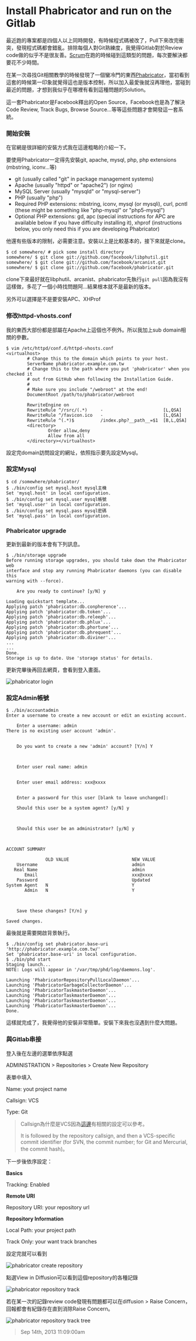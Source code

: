 # Install Phabricator and run on the Gitlab

最近跑的專案都是四個人以上同時開發，有時候程式碼被改了，Pull下來改完衝突，發現程式碼都會錯亂。排除每個人對Git熟練度，我覺得Gitlab對於Review code做的似乎不是很友善。[Scrum][]在跑的時候碰到這類型的問題，每次要解決都要花不少時間。

在某一次尋找Git相關教學的時候發現了一個蠻冷門的東西[Phabricator][]，當初看到這套的時候第一印象就覺得這也是版本控制，所以加入最愛後就沒再理他，當碰到最近的問題，才想到我似乎在哪裡有看到這種問題的Solution。

這一套Phabricator是Facebook釋出的Open Source，Facebook也是為了解決 Code Review, Track Bugs, Browse Source...等等這些問題才會開發這一套系統。

### 開始安裝

在官網是很詳細的安裝方式我在這邊粗略的介紹一下。

要使用Phabricator一定得先安裝git, apache, mysql, php, php extensions (mbstring, iconv...等)

- git (usually called "git" in package management systems)
- Apache (usually "httpd" or "apache2") (or nginx)
- MySQL Server (usually "mysqld" or "mysql-server")
- PHP (usually "php")
- Required PHP extensions: mbstring, iconv, mysql (or mysqli), curl, pcntl (these might be something like "php-mysql" or "php5-mysql")
- Optional PHP extensions: gd, apc (special instructions for APC are available below if you have difficulty installing it), xhprof (instructions below, you only need this if you are developing Phabricator)

他還有些版本的限制，必需要注意。安裝以上是比較基本的，接下來就是clone。

	$ cd somewhere/ # pick some install directory
	somewhere/ $ git clone git://github.com/facebook/libphutil.git
	somewhere/ $ git clone git://github.com/facebook/arcanist.git
	somewhere/ $ git clone git://github.com/facebook/phabricator.git

clone下來最好就在libphutil、arcanist、phabricator先執行`git pull`因為我沒有這樣做，多花了一個小時找問題阿...結果根本就不是最新的版本。

另外可以選擇是不是要安裝APC、XHProf

### 修改httpd-vhosts.conf

我的東西大部份都是部屬在Apache上這個也不例外。所以我加上sub domain相關的參數。

	$ vim /etc/httpd/conf.d/httpd-vhosts.conf
	<virtualhost>
	        # Change this to the domain which points to your host.
	        ServerName phabricator.example.com.tw
	        # Change this to the path where you put 'phabricator' when you checked it
	        # out from GitHub when following the Installation Guide.
	        #
	        # Make sure you include "/webroot" at the end!
	        DocumentRoot /path/to/phabricator/webroot
	        
	        RewriteEngine on
	        RewriteRule ^/rsrc/(.*)     -                       [L,QSA]
	        RewriteRule ^/favicon.ico   -                       [L,QSA]
	        RewriteRule ^(.*)$          /index.php?__path__=$1  [B,L,QSA]
	        <directory>
	                Order allow,deny
	                Allow from all
	        </directory></virtualhost>

設定完domain訪問設定的網址，依照指示要先設定Mysql。

### 設定Mysql

	$ cd /somewhere/phabricator/
	$ ./bin/config set mysql.host mysql主機
	Set 'mysql.host' in local configuration.
	$ ./bin/config set mysql.user mysql帳號
	Set 'mysql.user' in local configuration.
	$ ./bin/config set mysql.pass mysql密碼
	Set 'mysql.pass' in local configuration.

### Phabricator upgrade

更新到最新的版本會有下列訊息。

	$ ./bin/storage upgrade
	Before running storage upgrades, you should take down the Phabricator web
	interface and stop any running Phabricator daemons (you can disable this
	warning with --force).
	 
	    Are you ready to continue? [y/N] y
	 
	Loading quickstart template...
	Applying patch 'phabricator:db.conpherence'...
	Applying patch 'phabricator:db.token'...
	Applying patch 'phabricator:db.releeph'...
	Applying patch 'phabricator:db.phlux'...
	Applying patch 'phabricator:db.phortune'...
	Applying patch 'phabricator:db.phrequent'...
	Applying patch 'phabricator:db.diviner'...
	...
	...
	Done.
	Storage is up to date. Use 'storage status' for details.

更新完畢後再回去網頁，會看到登入畫面。

![phabricator login](https://lh6.googleusercontent.com/-GZGTc_c_H60/UjPO6XVPPxI/AAAAAAAAANI/kZd9o6ikoBI/w625-h363-no/phabricator+login.PNG)

### 設定Admin帳號

	$ ./bin/accountadmin
	Enter a username to create a new account or edit an existing account.
	 
	    Enter a username: admin
	There is no existing user account 'admin'.
	 
	 
	    Do you want to create a new 'admin' account? [Y/n] Y
	 
	 
	 
	    Enter user real name: admin
	 
	 
	    Enter user email address: xxx@xxxx
	 
	 
	    Enter a password for this user [blank to leave unchanged]:
	 
	    Should this user be a system agent? [y/N] y
	 
	 
	 
	    Should this user be an administrator? [y/N] y
	 
	 
	 
	ACCOUNT SUMMARY
	 
	               OLD VALUE                        NEW VALUE
	    Username                                    admin
	   Real Name                                    admin
	       Email                                    xxx@xxxx
	    Password                                    Updated
	System Agent   N                                Y
	       Admin   N                                Y
	 
	 
	 
	    Save these changes? [Y/n] y
	 
	Saved changes.

最後就是需要開啟背景執行。

	$ ./bin/config set phabricator.base-uri 'http://phabricator.example.com.tw/'
	Set 'phabricator.base-uri' in local configuration.
	$ ./bin/phd start
	Staging launch...
	NOTE: Logs will appear in '/var/tmp/phd/log/daemons.log'.
	 
	Launching 'PhabricatorRepositoryPullLocalDaemon'...
	Launching 'PhabricatorGarbageCollectorDaemon'...
	Launching 'PhabricatorTaskmasterDaemon'...
	Launching 'PhabricatorTaskmasterDaemon'...
	Launching 'PhabricatorTaskmasterDaemon'...
	Launching 'PhabricatorTaskmasterDaemon'...
	Done.

這樣就完成了，我覺得他的安裝非常簡單。安裝下來我也沒遇到什麼大問題。

### 與Gitlab串接

登入後在左邊的選單依序點選

ADMINISTRATION > Repositories > Create New Repository

表單中填入

Name: yout project name

Callsign: VCS

Type: Git

> Callsign為什麼是VCS因為[這邊](http://www.phabricator.com/docs/phabricator/article/Diffusion_User_Guide.html)有相關的設定可以參考。
> 
> It is followed by the repository callsign, and then a VCS-specific commit identifier (for SVN, the commit number; for Git and Mercurial, the commit hash)。

下一步後依序設定：

**Basics**

Tracking: Enabled

**Remote URI**

Repository URI: your repository url

**Repository Information**

Local Path: your project path

Track Only: your want track branches

設定完就可以看到

![phabricator create repository](https://lh3.googleusercontent.com/-H6cqwJTAqHE/UjPUxN_KEUI/AAAAAAAAAOA/leM_LS0c-TM/w728-h144-no/phabricator+create+repository.PNG)

點選View in Diffusion可以看到這個repository的各種記錄

![phabricator repository track](https://lh5.googleusercontent.com/-fQ63RarVr1w/UjPUxJE_kbI/AAAAAAAAAOE/N4NBlpizxfk/w734-h359-no/phabricator+repository+track.PNG)

若在某一次的記錄review code發現有問題都可以在diffusion > Raise Concern，回報都會有紀錄存在直到消除Raise Concern。

![phabricator repository track tree](https://lh5.googleusercontent.com/-WxJOEJ46aEw/UjPUxNn6-tI/AAAAAAAAAOM/spYFikhEsNY/w951-h465-no/phabricator+repository+track+tree.PNG)

[Scrum]: http://zh.wikipedia.org/wiki/Scrum

[Phabricator]: http://phabricator.org/

> Sep 14th, 2013 11:09:00am
